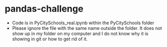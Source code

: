 # pandas-challenge

- Code is in PyCitySchools_real.ipynb within the PyCitySchools folder
- Please ignore the file with the same name outside the folder. It does not show up in my folder on my computer and I do not know why it is showing in git or how to get rid of it.
